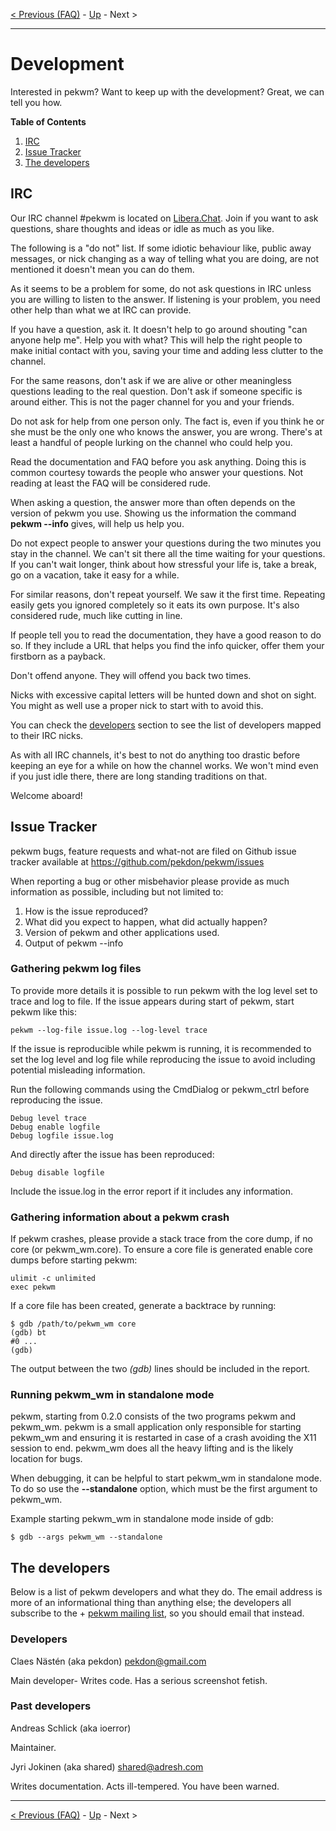 [< Previous (FAQ)](faq.md)
\- [Up](README.md)
\- Next >

***

Development
===========

Interested in pekwm? Want to keep up with the development? Great, we
can tell you how.

**Table of Contents**

1. [IRC](#irc)
1. [Issue Tracker](#issue-tracker)
1. [The developers](#the-developer)

IRC
---

Our IRC channel #pekwm is located on [Libera.Chat](https://libera.chat).
Join if you want to ask questions, share thoughts and ideas or idle as much as
you like.

The following is a "do not" list. If some idiotic behaviour like,
public away messages, or nick changing as a way of telling what you
are doing, are not mentioned it doesn't mean you can do them.

As it seems to be a problem for some, do not ask questions in IRC
unless you are willing to listen to the answer. If listening is your
problem, you need other help than what we at IRC can provide.

If you have a question, ask it. It doesn't help to go around shouting
"can anyone help me". Help you with what? This will help the right
people to make initial contact with you, saving your time and adding
less clutter to the channel.

For the same reasons, don't ask if we are alive or other meaningless
questions leading to the real question. Don't ask if someone specific
is around either. This is not the pager channel for you and your
friends.

Do not ask for help from one person only. The fact is, even if you think he or
she must be the only one who knows the answer, you are wrong. There's
at least a handful of people lurking on the channel who could help
you.

Read the documentation and FAQ before you ask anything. Doing this is
common courtesy towards the people who answer your questions. Not
reading at least the FAQ will be considered rude.

When asking a question, the answer more than often depends on the
version of pekwm you use. Showing us the information the command
**pekwm --info** gives, will help us help you.

Do not expect people to answer your questions during the two minutes
you stay in the channel. We can't sit there all the time waiting for
your questions. If you can't wait longer, think about how stressful
your life is, take a break, go on a vacation, take it easy for a
while.

For similar reasons, don't repeat yourself. We saw it the first
time. Repeating easily gets you ignored completely so it eats its own
purpose. It's also considered rude, much like cutting in line.

If people tell you to read the documentation, they have a good reason
to do so. If they include a URL that helps you find the info quicker,
offer them your firstborn as a payback.

Don't offend anyone. They will offend you back two times.

Nicks with excessive capital letters will be hunted down and shot on
sight. You might as well use a proper nick to start with to avoid
this.

You can check the [developers](#devel-who) section to see the list of
developers mapped to their IRC nicks.

As with all IRC channels, it's best to not do anything too drastic
before keeping an eye for a while on how the channel works. We won't
mind even if you just idle there, there are long standing traditions
on that.

Welcome aboard!

Issue Tracker
-------------

pekwm bugs, feature requests and what-not are filed on Github issue
tracker available at https://github.com/pekdon/pekwm/issues

When reporting a bug or other misbehavior please provide as much
information as possible, including but not limited to:

1. How is the issue reproduced?
2. What did you expect to happen, what did actually happen?
3. Version of pekwm and other applications used.
4. Output of pekwm --info

### Gathering pekwm log files

To provide more details it is possible to run pekwm with the log level
set to trace and log to file. If the issue appears during start of
pekwm, start pekwm like this:

```
pekwm --log-file issue.log --log-level trace
```

If the issue is reproducible while pekwm is running, it is recommended
to set the log level and log file while reproducing the issue to avoid
including potential misleading information.


Run the following commands using the CmdDialog or pekwm_ctrl before
reproducing the issue.

```
Debug level trace
Debug enable logfile
Debug logfile issue.log
```

And directly after the issue has been reproduced:

```
Debug disable logfile
```

Include the issue.log in the error report if it includes any
information.


### Gathering information about a pekwm crash

If pekwm crashes, please provide a stack trace from the core dump, if no
core (or pekwm_wm.core). To ensure a core file is generated enable core
dumps before starting pekwm:

```
ulimit -c unlimited
exec pekwm
```

If a core file has been created, generate a backtrace by running:

```
$ gdb /path/to/pekwm_wm core
(gdb) bt
#0 ...
(gdb)
```

The output between the two _(gdb)_ lines should be included in the
report.

### Running pekwm_wm in standalone mode

pekwm, starting from 0.2.0 consists of the two programs pekwm and pekwm_wm.
pekwm is a small application only responsible for starting pekwm_wm and
ensuring it is restarted in case of a crash avoiding the X11 session to end.
pekwm_wm does all the heavy lifting and is the likely location for bugs.

When debugging, it can be helpful to start pekwm_wm in standalone mode. To
do so use the **--standalone** option, which must be the first argument to
pekwm_wm.

Example starting pekwm_wm in standalone mode inside of gdb:

```
$ gdb --args pekwm_wm --standalone
```

The developers
--------------

Below is a list of pekwm developers and what they do. The email
address is more of an informational thing than anything else; the
developers all subscribe to the + [pekwm mailing
list](http://pekwm.org/projects/pekwm/mailing_lists/15), so you should
email that instead.

### Developers

Claes Nästén (aka pekdon) <pekdon@gmail.com>

Main developer- Writes code. Has a serious screenshot fetish.

### Past developers

Andreas Schlick (aka ioerror)

Maintainer.

Jyri Jokinen (aka shared) <shared@adresh.com>

Writes documentation. Acts ill-tempered. You have been warned.

***

[< Previous (FAQ)](faq.md)
\- [Up](README.md)
\- Next >
